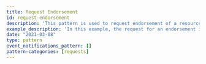 ```yaml
---
title: Request Endorsement
id: request-endorsement
description: 'This pattern is used to request endorsement of a resource that is made available to the network by the `origin` system.'
example_description: 'In this example, the request for an endorsement is initated by an author, Josiah Carberry (identified in the payload as the `actor`)'
date: "2021-03-08"
type: pattern
event_notifications_pattern: []
pattern-categories: [requests]
---
```


